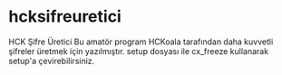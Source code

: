# hcksifreuretici
HCK Şifre Üretici
Bu amatör program HCKoala tarafından daha kuvvetli şifreler üretmek için yazılmıştır.
setup dosyası ile cx_freeze kullanarak setup'a çevirebilirsiniz.
